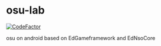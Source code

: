 # osu-lab
[![CodeFactor](https://www.codefactor.io/repository/github/edrowsluo/osu-lab/badge)](https://www.codefactor.io/repository/github/edrowsluo/osu-lab)

osu on android based on EdGameframework and EdNsoCore

